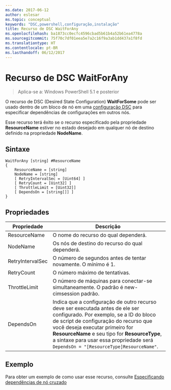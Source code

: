 ```yaml
---
ms.date: 2017-06-12
author: eslesar
ms.topic: conceptual
keywords: "DSC,powershell,configuração,instalação"
title: Recurso de DSC WaitForAny
ms.openlocfilehash: ba1873cc0ecfc4596cbad5b61b4a52b61ea4778a
ms.sourcegitcommit: 75f70c7df01eea5e7a2c16f9a3ab1dd437a1f8fd
ms.translationtype: HT
ms.contentlocale: pt-BR
ms.lasthandoff: 06/12/2017
---
```

# <a name="dsc-waitforany-resource"></a>Recurso de DSC WaitForAny

> Aplica-se a: Windows PowerShell 5.1 e posterior

O recurso de DSC (Desired State Configuration) **WaitForSome** pode ser usado dentro de um bloco de nó em uma [configuração DSC](configurations.md) para especificar dependências de configurações em outros nós.

Esse recurso terá êxito se o recurso especificado pela propriedade **ResourceName** estiver no estado desejado em qualquer nó de destino definido na propriedade **NodeName**.


## <a name="syntax"></a>Sintaxe

```
WaitForAny [string] #ResourceName
{
    ResourceName = [string]
    NodeName = [string]
    [ RetryIntervalSec = [Uint64] ]
    [ RetryCount = [Uint32] ] 
    [ ThrottleLimit = [Uint32]]
    [ DependsOn = [string[]] ]
}
```

## <a name="properties"></a>Propriedades

|  Propriedade  |  Descrição   | 
|---|---| 
| ResourceName| O nome do recurso do qual dependerá.| 
| NodeName| Os nós de destino do recurso do qual dependerá.| 
| RetryIntervalSec| O número de segundos antes de tentar novamente. O mínimo é 1.| 
| RetryCount| O número máximo de tentativas.| 
| ThrottleLimit| O número de máquinas para conectar-se simultaneamente. O padrão é new-cimsession padrão.| 
| DependsOn | Indica que a configuração de outro recurso deve ser executada antes de ele ser configurado. Por exemplo, se a ID do bloco de script de configuração do recurso que você deseja executar primeiro for __ResourceName__ e seu tipo for __ResourceType__, a sintaxe para usar essa propriedade será `DependsOn = "[ResourceType]ResourceName"`.|


## <a name="example"></a>Exemplo

Para obter um exemplo de como usar esse recurso, consulte [Especificando dependências de nó cruzado](crossNodeDependencies.md)

